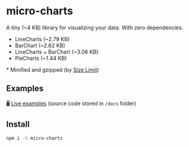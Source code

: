 # micro-charts

A tiny (~4 KB) library for visualizing your data. With zero dependencies.

- LineCharts (~2.79 KB)
- BarChart (~2.62 KB)
- LineCharts + BarChart (~3.06 KB)
- PieCharts (~1.44 KB)

\* Minified and gzipped (by [Size Limit](https://github.com/ai/size-limit))

## Examples

🖥 [Live examples](https://sanichkotikov.github.io/micro-charts/)
(source code stored in `/docs` folder)

## Install

```bash
npm i -S micro-charts
```
